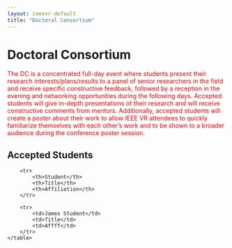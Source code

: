 ```yaml
---
layout: ieeevr-default
title: "Doctoral Consortium"
---
```


<style>
    .styled-table {
        border-collapse: collapse;
        margin: 25px 0;
        font-size: 0.9em;
        font-family: sans-serif;
        /*min-width: 400px;*/
        box-shadow: 0 0 20px rgba(0, 0, 0, 0.15);
        display: table;
    }

    .styled-table thead tr {
        background-color: #00aeef;
        color: #ffffff;
        text-align: left;
    }

    .styled-table th,
    .styled-table td {
        padding: 12px 15px;
    }

    .styled-table tbody tr {
        border-bottom: 1px solid #dddddd;
    }

    .styled-table tbody tr:nth-of-type(even) {
        background-color: #f3f3f3;
    }

    .styled-table tbody tr:last-of-type {
        border-bottom: 2px solid #00aeef;
    }

    .styled-table tbody tr.active-row {
        font-weight: bold;
        color: #00aeef;
    }

</style>

<h1>Doctoral Consortium</h1>

<p style="color:red;">
    The DC is a concentrated full-day event where students present their research interests/plans/results to a panel of senior researchers in the field and receive specific constructive feedback, followed by a reception in the evening and networking opportunities during the following days. Accepted students will give in-depth presentations of their research and will receive constructive comments from mentors. Additionally, accepted students will create a poster about their work to allow IEEE VR attendees to quickly familiarize themselves with each other’s work and to be shown to a broader audience during the conference poster session.
</p>

<h2>Accepted Students</h2>

<div>
    <table class="styled-table">

        <tr>
            <th>Student</th>
            <th>Title</th>
            <th>Affiliation</th>
        </tr>

        <tr>
            <td>James Student</td>
            <td>Title</td>
            <td>Affff</td>
        </tr>
    </table>
</div>

